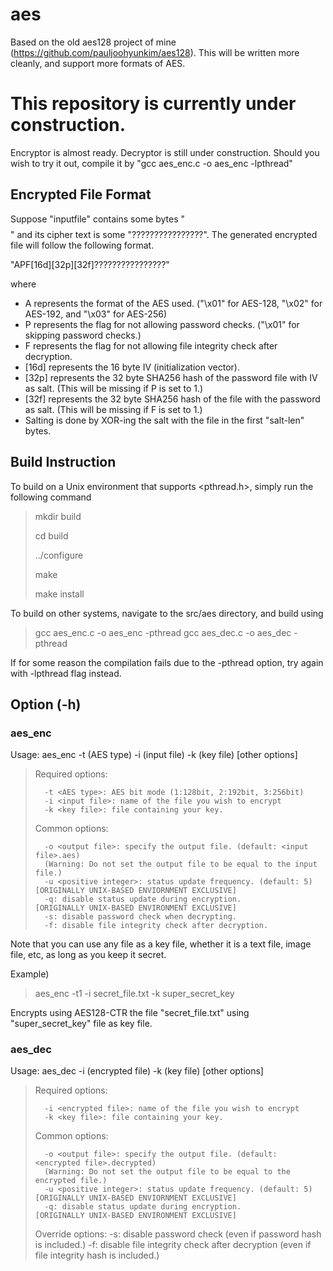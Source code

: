 # aes
Based on the old aes128 project of mine (https://github.com/pauljoohyunkim/aes128). This will be written more cleanly, and support more formats of AES.

# This repository is currently under construction.
Encryptor is almost ready. Decryptor is still under construction.
Should you wish to try it out, compile it by "gcc aes_enc.c -o aes_enc -lpthread"

## Encrypted File Format

Suppose "inputfile" contains some bytes "$$$$$$$$$$$$$$$$" and its cipher text is some "????????????????". The generated encrypted file will follow the following format.

"APF[16d][32p][32f]????????????????"

where
* A represents the format of the AES used. ("\x01" for AES-128, "\x02" for AES-192, and "\x03" for AES-256)
* P represents the flag for not allowing password checks. ("\x01" for skipping password checks.)
* F represents the flag for not allowing file integrity check after decryption.
* [16d] represents the 16 byte IV (initialization vector).
* [32p] represents the 32 byte SHA256 hash of the password file with IV as salt. (This will be missing if P is set to 1.)
* [32f] represents the 32 byte SHA256 hash of the file with the password as salt. (This will be missing if F is set to 1.)
* Salting is done by XOR-ing the salt with the file in the first "salt-len" bytes.

## Build Instruction
To build on a Unix environment that supports <pthread.h>, simply run the following command

> mkdir build
>
> cd build
>
> ../configure
>
> make
>
> make install

To build on other systems, navigate to the src/aes directory, and build using

> gcc aes_enc.c -o aes_enc -pthread
> gcc aes_dec.c -o aes_dec -pthread

If for some reason the compilation fails due to the -pthread option, try again with -lpthread flag instead.

## Option (-h)

### aes_enc
Usage: aes_enc -t (AES type) -i (input file) -k (key file) [other options]


> Required options:
>
>       -t <AES type>: AES bit mode (1:128bit, 2:192bit, 3:256bit)
>       -i <input file>: name of the file you wish to encrypt
>       -k <key file>: file containing your key.
>
> Common options:
>
>       -o <output file>: specify the output file. (default: <input file>.aes)
>       (Warning: Do not set the output file to be equal to the input file.)
>       -u <positive integer>: status update frequency. (default: 5)     [ORIGINALLY UNIX-BASED ENVIORNMENT EXCLUSIVE]
>	    -q: disable status update during encryption.			 [ORIGINALLY UNIX-BASED ENVIRONMENT EXCLUSIVE]
>       -s: disable password check when decrypting.
>       -f: disable file integrity check after decryption.

Note that you can use any file as a key file, whether it is a text file, image file, etc, as long as you keep it secret.

Example)
> aes_enc -t1 -i secret_file.txt -k super_secret_key

Encrypts using AES128-CTR the file "secret_file.txt" using "super_secret_key" file as key file.

### aes_dec
Usage: aes_dec -i (encrypted file) -k (key file) [other options]

> Required options:
>
>       -i <encrypted file>: name of the file you wish to encrypt
>       -k <key file>: file containing your key.
>
> Common options:
>
>       -o <output file>: specify the output file. (default: <encrypted file>.decrypted)
>       (Warning: Do not set the output file to be equal to the encrypted file.)
>       -u <positive integer>: status update frequency. (default: 5)     [ORIGINALLY UNIX-BASED ENVIORNMENT EXCLUSIVE]
>	    -q: disable status update during encryption.			 [ORIGINALLY UNIX-BASED ENVIRONMENT EXCLUSIVE]
>
> Override options:
>       -s: disable password check (even if password hash is included.)
>       -f: disable file integrity check after decryption (even if file integrity hash is included.)